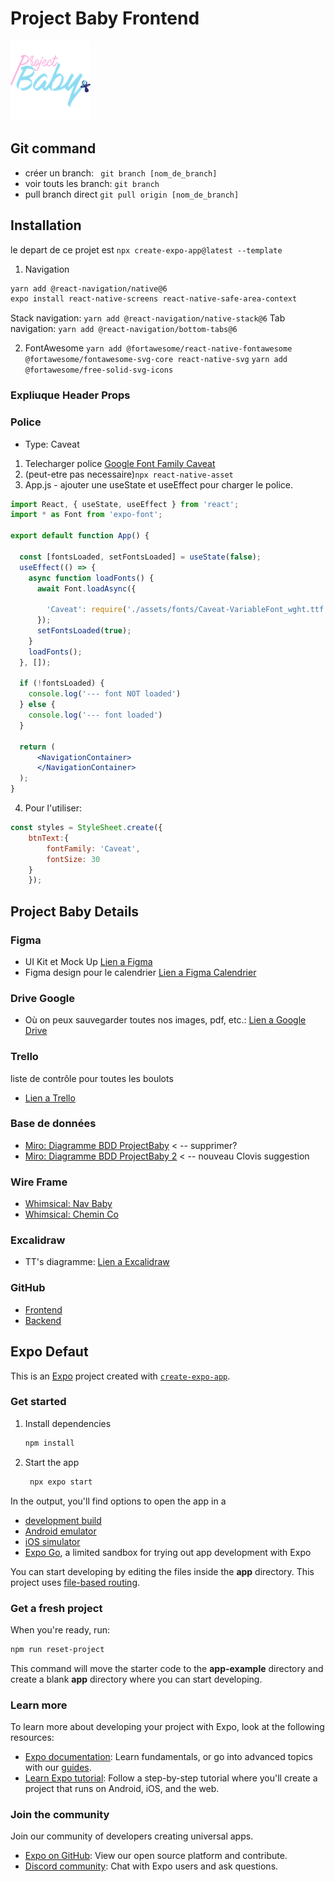 # Project Baby Frontend

![Project Baby Logo](/assets/images/logo128.png)

## Git command
- créer un branch: ` git branch [nom_de_branch]`
- voir touts les branch: `git branch`
- pull branch direct `git pull origin [nom_de_branch]`


## Installation
le depart de ce projet est `npx create-expo-app@latest --template`

1. Navigation
```bash
yarn add @react-navigation/native@6
expo install react-native-screens react-native-safe-area-context
```
Stack navigation:
`yarn add @react-navigation/native-stack@6`
Tab navigation:
`yarn add @react-navigation/bottom-tabs@6`

2. FontAwesome
`yarn add @fortawesome/react-native-fontawesome @fortawesome/fontawesome-svg-core react-native-svg`
`yarn add @fortawesome/free-solid-svg-icons`


### Expliuque Header Props

### Police
- Type: Caveat 

1. Telecharger police [Google Font Family Caveat](https://fonts.google.com/share?selection.family=Caveat:wght@400..700)
2. (peut-etre pas necessaire)`npx react-native-asset`
3. App.js - ajouter une useState et useEffect pour charger le police.

```jsx
import React, { useState, useEffect } from 'react';
import * as Font from 'expo-font';

export default function App() {

  const [fontsLoaded, setFontsLoaded] = useState(false);
  useEffect(() => {
    async function loadFonts() {
      await Font.loadAsync({

        'Caveat': require('./assets/fonts/Caveat-VariableFont_wght.ttf'),
      });
      setFontsLoaded(true);
    }
    loadFonts();
  }, []);

  if (!fontsLoaded) {
    console.log('--- font NOT loaded')
  } else {
    console.log('--- font loaded')
  }

  return (
      <NavigationContainer>
      </NavigationContainer>
  );
}
```
4. Pour l'utiliser:
```jsx
const styles = StyleSheet.create({
    btnText:{
        fontFamily: 'Caveat',
        fontSize: 30
    }
    });
```

## Project Baby Details

### Figma 
- UI Kit et Mock Up
[Lien a Figma](https://www.figma.com/design/gbN5TEyfZvltUOCT5Kmihd/BabyProject?node-id=0-1&node-type=canvas&t=AizRPK6XI3cnRWuV-0)
- Figma design pour le calendrier [Lien a Figma Calendrier](https://www.figma.com/design/qyV1UIHCcqqYG6G6DMaQgT/Calendar-mobile-app-(Community)?node-id=1-27&node-type=frame&t=LWKAGbGyMjrQkLXy-0)

### Drive Google 
- Où on peux sauvegarder toutes nos images, pdf, etc.: [Lien a Google Drive](https://drive.google.com/drive/folders/1MR9_ggF5i64Gjs0xQGo1dvmDbFgdyhTI?usp=drive_link)

### Trello
liste de contrôle pour toutes les boulots
- [Lien a Trello](https://trello.com/b/vzGjy7JP/project-baby)

### Base de données
- [Miro: Diagramme BDD ProjectBaby](https://miro.com/app/board/uXjVLNosuSo=/)  < -- supprimer?
- [Miro: Diagramme BDD ProjectBaby 2](https://miro.com/app/live-embed/uXjVLN155II=/?moveToViewport=-1430,-88,2178,1144&embedId=129046321067) < -- nouveau Clovis suggestion

### Wire Frame
- [Whimsical: Nav Baby](https://whimsical.com/project-baby-nav-baby-FUA77T2hidyPbSAFfNNLy9)
- [Whimsical: Chemin Co](https://whimsical.com/project-baby-nav-baby-FUA77T2hidyPbSAFfNNLy9)

### Excalidraw
- TT's diagramme: [Lien a Excalidraw](https://excalidraw.com/#json=MFZCuN98J6bwZjBH5rmuj,tphzUOuySuBaEHKHwuKyNQ)

### GitHub
- [Frontend](https://github.com/tybouddha/Project_Baby_Frontend.git)
- [Backend](https://github.com/tybouddha/Project_Baby_Backend.git)


## Expo Defaut
This is an [Expo](https://expo.dev) project created with [`create-expo-app`](https://www.npmjs.com/package/create-expo-app).

### Get started

1. Install dependencies

   ```bash
   npm install
   ```

2. Start the app

   ```bash
    npx expo start
   ```

In the output, you'll find options to open the app in a

- [development build](https://docs.expo.dev/develop/development-builds/introduction/)
- [Android emulator](https://docs.expo.dev/workflow/android-studio-emulator/)
- [iOS simulator](https://docs.expo.dev/workflow/ios-simulator/)
- [Expo Go](https://expo.dev/go), a limited sandbox for trying out app development with Expo

You can start developing by editing the files inside the **app** directory. This project uses [file-based routing](https://docs.expo.dev/router/introduction).

### Get a fresh project

When you're ready, run:

```bash
npm run reset-project
```

This command will move the starter code to the **app-example** directory and create a blank **app** directory where you can start developing.

### Learn more

To learn more about developing your project with Expo, look at the following resources:

- [Expo documentation](https://docs.expo.dev/): Learn fundamentals, or go into advanced topics with our [guides](https://docs.expo.dev/guides).
- [Learn Expo tutorial](https://docs.expo.dev/tutorial/introduction/): Follow a step-by-step tutorial where you'll create a project that runs on Android, iOS, and the web.

### Join the community

Join our community of developers creating universal apps.

- [Expo on GitHub](https://github.com/expo/expo): View our open source platform and contribute.
- [Discord community](https://chat.expo.dev): Chat with Expo users and ask questions.
